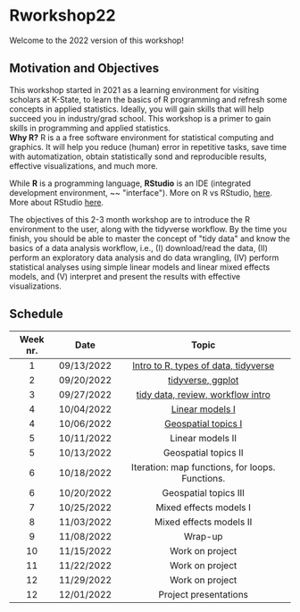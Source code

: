 # Rworkshop22  
Welcome to the 2022 version of this workshop!  
## Motivation and Objectives  
This workshop started in 2021 as a learning environment for visiting scholars at K-State, to learn the basics of R programming and refresh some concepts in applied statistics. Ideally, you will gain skills that will help succeed you in industry/grad school. This workshop is a primer to gain skills in programming and applied statistics.    
**Why R?** R is a a free software environment for statistical computing and graphics. It will help you reduce (human) error in repetitive tasks, save time with automatization, obtain statistically sond and reproducible results, effective visualizations, and much more.  

While **R** is a programming language, **RStudio** is an IDE (integrated development environment, ~~ "interface"). More on R vs RStudio, [here](https://mgimond.github.io/ES218/R_vs_RStudio.html). More about RStudio [here](https://b-rodrigues.github.io/modern_R/getting-to-know-rstudio.html).  

The objectives of this 2-3 month workshop are to introduce the R environment to the user, along with the tidyverse workflow. By the time you finish, you should be able to master the concept of "tidy data" and know the basics of a data analysis workflow, i.e., (I) download/read the data, (II) perform an exploratory data analysis and do data wrangling, (IV) perform statistical analyses using simple linear models and linear mixed effects models, and (V) interpret and present the results with effective visualizations.  

## Schedule  

| Week nr. | Date  | Topic  |
| :-----: | :-: | :-: |
| 1 | 09/13/2022 | [Intro to R, types of data, tidyverse](https://github.com/jlacasa/Rworkshop22/blob/main/notebook/day1_post.qmd) |
| 2 | 09/20/2022 | [tidyverse, ggplot](https://github.com/jlacasa/Rworkshop22/blob/main/notebook/day2_post.qmd) |
| 3 | 09/27/2022 | [tidy data, review, workflow intro](https://github.com/jlacasa/Rworkshop22/blob/main/notebook/day3_post.qmd) |
| 4 | 10/04/2022 | [Linear models I](https://github.com/jlacasa/Rworkshop22/blob/main/notebook/day4_post.qmd) |
| 4 | 10/06/2022 | [Geospatial topics I](https://github.com/jlacasa/Rworkshop22/blob/main/notebook/day5_geo1.qmd) |
| 5 | 10/11/2022 | Linear models II |
| 5 | 10/13/2022 | Geospatial topics II |
| 6 | 10/18/2022 | Iteration: map functions, for loops. Functions. |
| 6 | 10/20/2022 | Geospatial topics III |
| 7 | 10/25/2022 | Mixed effects models I |
| 8 | 11/03/2022 | Mixed effects models II |
| 9 | 11/08/2022 | Wrap-up |
| 10 | 11/15/2022 | Work on project |
| 11 | 11/22/2022 | Work on project |
| 12 | 11/29/2022 | Work on project |
| 12 | 12/01/2022 | Project presentations |
